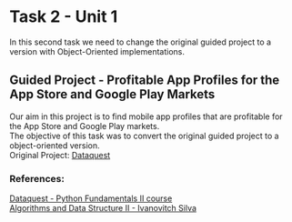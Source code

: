 # Task 2 - Unit 1
In this second task we need to change the original guided project to a version with Object-Oriented implementations.
## Guided Project - Profitable App Profiles for the App Store and Google Play Markets
Our aim in this project is to find mobile app profiles that are profitable for the App Store and Google Play markets.<br/>
The objective of this task was to convert the original guided project to a object-oriented version.<br/>
Original Project: [Dataquest](https://github.com/dataquestio/solutions/blob/master/Mission350Solutions.ipynb)

### References:
[Dataquest - Python Fundamentals II course](https://www.dataquest.io/course/python-fundamentals-de-ii/)<br/>
[Algorithms and Data Structure II - Ivanovitch Silva](https://github.com/ivanovitchm/datastructure)
